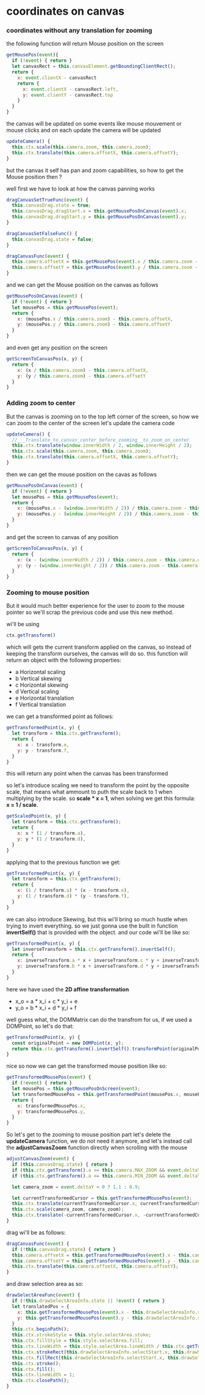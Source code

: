 # coordinates on canvas

### coordinates without any translation for zooming
the following function will return Mouse position on the screen
```javascript
getMousePos(event){
  if (!event) { return }
  let canvasRect = this.canvasElement.getBoundingClientRect();
  return {
    x: event.clientX - canvasRect
    return {
      x: event.clientX - canvasRect.left,
      y: event.clientY - canvasRect.top
    }
  }
}
```

the canvas will be updated on some events like mouse mouvement or mouse clicks and on each update
the camera will be updated
```javascript
updateCamera() {
  this.ctx.scale(this.camera.zoom, this.camera.zoom);
  this.ctx.translate(this.camera.offsetX, this.camera.offsetY);
}
```

but the canvas it self has pan and zoom capabilities, so how to get the Mouse position then ?

well first we have to look at how the canvas panning works
```javascript
dragCanvasSetTrueFunc(event) {
  this.canvasDrag.state = true;
  this.canvasDrag.dragStart.x = this.getMousePosOnCanvas(event).x;
  this.canvasDrag.dragStart.y = this.getMousePosOnCanvas(event).y;
}

dragCanvasSetFalseFunc() {
  this.canvasDrag.state = false;
}

dragCanvasFunc(event) {
  this.camera.offsetX = this.getMousePos(event).x / this.camera.zoom - this.canvasDrag.dragStart.x;
  this.camera.offsetY = this.getMousePos(event).y / this.camera.zoom - this.canvasDrag.dragStart.y;
}
```

and we can get the Mouse position on the canvas as follows
```javascript
getMousePosOnCanvas(event) {
  if (!event) { return }
  let mousePos = this.getMousePos(event);
  return {
    x: (mousePos.x / this.camera.zoom) - this.camera.offsetX,
    y: (mousePos.y / this.camera.zoom) - this.camera.offsetY
  }
}
```
and even get any position on the screen
```javascript
getScreenToCanvasPos(x, y) {
  return {
    x: (x / this.camera.zoom) - this.camera.offsetX,
    y: (y / this.camera.zoom) - this.camera.offsetY
  }
}
```

### Adding zoom to center
But the canvas is zooming on to the top left corner of the screen, so how we can zoom to the center of the screen
let's update the camera code
```javascript
updateCamera() {
  //___Translate_to_canvas_center_before_zooming__to_zoom_on_center
  this.ctx.translate(window.innerWidth / 2, window.innerHeight / 2);
  this.ctx.scale(this.camera.zoom, this.camera.zoom);
  this.ctx.translate(this.camera.offsetX, this.camera.offsetY);
}
```

then we can get the mouse position on the cavas as follows
```javascript
getMousePosOnCanvas(event) {
  if (!event) { return }
  let mousePos = this.getMousePos(event);
  return {
    x: (mousePos.x - (window.innerWidth / 2)) / this.camera.zoom - this.camera.offsetX,
    y: (mousePos.y - (window.innerHeight / 2)) / this.camera.zoom - this.camera.offsetY,
  }
}
```
and get the screen to canvas of any position
```javascript
getScreenToCanvasPos(x, y) {
  return {
    x: (x - (window.innerWidth / 2)) / this.camera.zoom - this.camera.offsetX,
    y: (y - (window.innerHeight / 2)) / this.camera.zoom - this.camera.offsetY,
  }
}
```


### Zooming to mouse position

But it would much better experience for the user to zoom to the mouse pointer
so we'll scrap the previous code and use this new method.

wi'll be using 
```javascript
ctx.getTransform()
```
which will gets the current transform applied on the canvas, so instead of keeping the transform ourselves, the canvas will do so.
this function will return an object with the following properties:
- a Horizontal scaling
- b Vertical skewing
- c Horizontal skewing
- d Vertical scaling
- e Horizontal translation
- f Vertical translation


we can get a transformed point as follows:
```javascript
getTransformedPoint(x, y) {
  let transform = this.ctx.getTransform();
  return {
    x: x - transform.e,
    y: y - transform.f,
  }
}
```
this will return any point when the canvas has been transformed

so let's introduce scaling
we need to transform the point by the opposite scale,
that means what ammount to puth the scale back to 1 when multiplying by the scale.
so **scale * x = 1**, when solving we get this formula: **x = 1 / scale**.
```javascript
getScaledPoint(x, y) {
  let transform = this.ctx.getTransform();
  return {
    x: x * (1 / transform.a),
    y: y * (1 / transform.d),
  }
}
```

applying that to the previous function we get:
```javascript
getTransformedPoint(x, y) {
  let transform = this.ctx.getTransform();
  return {
    x: (1 / transform.a) * (x - transform.e),
    y: (1 / transform.d) * (y - transform.f),
  }
}
```

we can also introduce Skewing, but this wi'll bring so much hustle when trying to invert everything.
so we just gonna use the built in function **invertSelf()** that is provided with the object.
and our code wi'll be like so:
```javascript
getTransformedPoint(x, y) {
  let inverseTransform = this.ctx.getTransform().invertSelf();
  return {
    x: inverseTransform.a * x + inverseTransform.c * y + inverseTransform.e,
    y: inverseTransform.b * x + inverseTransform.d * y + inverseTransform.f,
  }
}
```
here we have used the **2D affine transformation**
- x_o = a * x_i + c * y_i + e
- y_o = b * x_i + d * y_i + f

well guess what, the DOMMatrix can do the transfrom for us, if we used a DOMPoint, so let's do that:
```javascript
getTransformedPoint(x, y) {
  const originalPoint = new DOMPoint(x, y);
  return this.ctx.getTransform().invertSelf().transformPoint(originalPoint);
}
```

nice so now we can get the transformed mouse position like so:
```javascript
getTransformedMousePos(event) {
  if (!event) { return }
  let mousePos = this.getMousePosOnScreen(event);
  let transformedMousePos = this.getTransformedPoint(mousePos.x, mousePos.y);
  return {
    x: transformedMousePos.x,
    y: transformedMousePos.y,
  }
}
```

So let's get to the zooming to mouse position part
let's delete the **updateCamera** function, we do not need it anymore,
and let's instead call the **adjustCanvasZoom** function directly when scrolling with the mouse
```javascript
adjustCanvasZoom(event) {
  if (this.canvasDrag.state) { return }
  if (this.ctx.getTransform().a >= this.camera.MAX_ZOOM && event.deltaY < 0) { return }
  if (this.ctx.getTransform().a <= this.camera.MIN_ZOOM && event.deltaY > 0) { return }

  let camera_zoom = event.deltaY < 0 ? 1.1 : 0.9;

  let currentTransformedCursor = this.getTransformedMousePos(event);
  this.ctx.translate(currentTransformedCursor.x, currentTransformedCursor.y);
  this.ctx.scale(camera_zoom, camera_zoom);
  this.ctx.translate(-currentTransformedCursor.x, -currentTransformedCursor.y);
}
```

drag wi'll be as follows:
```javascript
dragCanvasFunc(event) {
  if (!this.canvasDrag.state) { return }
  this.camera.offsetX = this.getTransformedMousePos(event).x - this.canvasDrag.dragStart.x;
  this.camera.offsetY = this.getTransformedMousePos(event).y - this.canvasDrag.dragStart.y;
  this.ctx.translate(this.camera.offsetX, this.camera.offsetY);
}
```

and draw selection area as so:
```javascript
drawSelectAreaFunc(event) {
  if (!this.drawSelectAreaInfo.state || !event) { return }
  let translatedPos = {
    x: this.getTransformedMousePos(event).x - this.drawSelectAreaInfo.selectStart.x,
    y: this.getTransformedMousePos(event).y - this.drawSelectAreaInfo.selectStart.y
  }
  this.ctx.beginPath();
  this.ctx.strokeStyle = this.style.selectArea.stoke;
  this.ctx.fillStyle = this.style.selectArea.fill;
  this.ctx.lineWidth = this.style.selectArea.lineWidth / this.ctx.getTransform().a;
  this.ctx.strokeRect(this.drawSelectAreaInfo.selectStart.x, this.drawSelectAreaInfo.selectStart.y, translatedPos.x, translatedPos.y);
  this.ctx.fillRect(this.drawSelectAreaInfo.selectStart.x, this.drawSelectAreaInfo.selectStart.y, translatedPos.x, translatedPos.y);
  this.ctx.stroke();
  this.ctx.fill();
  this.ctx.lineWidth = 1;
  this.ctx.closePath();
}
```




